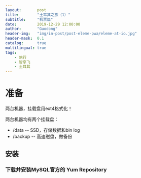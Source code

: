 ```yaml
---
layout:       post
title:        "土耳其之旅（1）"
subtitle:     "机票篇"
date:         2019-12-29 12:00:00
author:       "Guodong"
header-img:   "img/in-post/post-eleme-pwa/eleme-at-io.jpg"
header-mask:  0.1
catalog:      true
multilingual: true
tags:
    - 旅行
    - 智享飞
    - 土耳其
---
```


# 准备

两台机器，挂载盘用ext4格式化！

两台机器均有两个挂载盘：
* /data -- SSD，存储数据和bin log
* /backup -- 高速磁盘，做备份

## 安装

### 下载并安装MySQL官方的 Yum Repository


